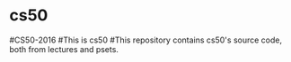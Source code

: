 # cs50
#CS50-2016
#This is cs50
#This repository contains cs50's source code, both from lectures and psets.
